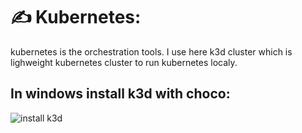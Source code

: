 # ✍️ Kubernetes:

kubernetes is the orchestration tools. I use here k3d cluster which is lighweight kubernetes cluster to run kubernetes localy.

## In windows install k3d with choco:
![install k3d](https://community.chocolatey.org/packages/k3d/)
